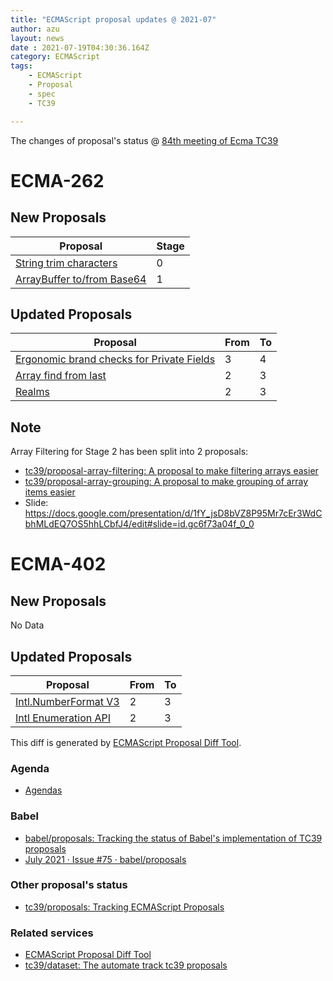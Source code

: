 ```yaml
---
title: "ECMAScript proposal updates @ 2021-07"
author: azu
layout: news
date : 2021-07-19T04:30:36.164Z
category: ECMAScript
tags:
    - ECMAScript
    - Proposal
    - spec
    - TC39

---
```


The changes of proposal's status @ [84th meeting of Ecma TC39][Agendas]


# ECMA-262

## New Proposals

| Proposal                                                                                   | Stage |
| ------------------------------------------------------------------------------------------ | ----- |
| [String trim characters](https://github.com/Kingwl/proposal-string-trim-characters)        | 0     |
| [ArrayBuffer to/from Base64](https://github.com/tc39-transfer/proposal-arraybuffer-base64) | 1     |


## Updated Proposals

| Proposal                                                                                           | From  | To    |
| -------------------------------------------------------------------------------------------------- | ----- | ----- |
| [Ergonomic brand checks for Private Fields](https://github.com/tc39/proposal-private-fields-in-in) | 3     | 4     |
| [Array find from last](https://github.com/tc39/proposal-array-find-from-last)                      | 2     | 3     |
| [Realms](https://github.com/tc39/proposal-realms)                                                  | 2     | 3     |

## Note

Array Filtering for Stage 2 has been split into 2 proposals:

- [tc39/proposal-array-filtering: A proposal to make filtering arrays easier](https://github.com/tc39/proposal-array-filtering)
- [tc39/proposal-array-grouping: A proposal to make grouping of array items easier](https://github.com/tc39/proposal-array-grouping)
- Slide: <https://docs.google.com/presentation/d/1fY_jsD8bVZ8P95Mr7cEr3WdCbhMLdEQ7OS5hhLCbfJ4/edit#slide=id.gc6f73a04f_0_0>

# ECMA-402

## New Proposals

No Data

## Updated Proposals

| Proposal                                                                      | From  | To    |
| ----------------------------------------------------------------------------- | ----- | ----- |
| [Intl.NumberFormat V3](https://github.com/tc39/proposal-intl-numberformat-v3) | 2     | 3     |
| [Intl Enumeration API](https://github.com/tc39/proposal-intl-enumeration)     | 2     | 3     |


This diff is generated by [ECMAScript Proposal Diff Tool](https://azu.github.io/ecmascript-proposals-json/).

### Agenda

- [Agendas][]

### Babel

- [babel/proposals: Tracking the status of Babel's implementation of TC39 proposals](https://github.com/babel/proposals)
- [July 2021 · Issue #75 · babel/proposals](https://github.com/babel/proposals/issues/75)

### Other proposal's status 

- [tc39/proposals: Tracking ECMAScript Proposals](https://github.com/tc39/proposals)

### Related services

- [ECMAScript Proposal Diff Tool](https://azu.github.io/ecmascript-proposals-json/)
- [tc39/dataset: The automate track tc39 proposals](https://github.com/tc39/dataset)

[Agendas]: https://github.com/tc39/agendas/blob/master/2021/07.md
